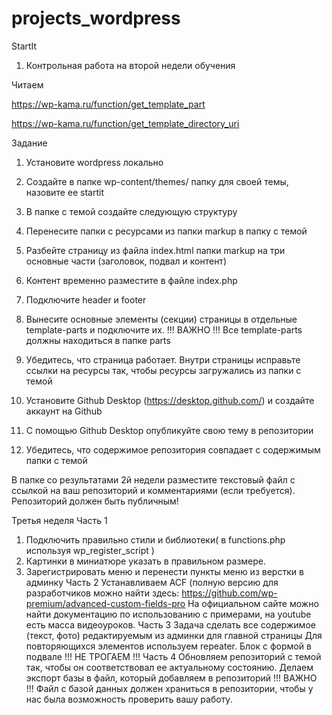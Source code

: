 # projects_wordpress

StartIt
1. Контрольная работа на второй недели обучения

Читаем

https://wp-kama.ru/function/get_template_part


https://wp-kama.ru/function/get_template_directory_uri

Задание
1. Установите wordpress локально

2. Создайте в папке wp-content/themes/ папку для своей темы, назовите ее startit
3. В папке с темой создайте следующую структуру
4. Перенесите папки с ресурсами из папки markup в папку с темой

5. Разбейте страницу из файла index.html папки markup на три основные части (заголовок,
подвал и контент)
6. Контент временно разместите в файле index.php
7. Подключите header и footer
8. Вынесите основные элементы (секции) страницы в отдельные template-parts и
подключите их. !!! ВАЖНО !!! Все template-parts должны находиться в папке parts
9. Убедитесь, что страница работает. Внутри страницы исправьте ссылки на ресурсы так,
чтобы ресурсы загружались из папки с темой

10. Установите Github Desktop (https://desktop.github.com/) и создайте аккаунт на Github
11. C помощью Github Desktop опубликуйте свою тему в репозитории

12. Убедитесь, что содержимое репозитория совпадает с содержимым папки с темой

В папке со результатами 2й недели разместите текстовый файл с ссылкой на ваш
репозиторий и комментариями (если требуется). Репозиторий должен быть публичным!



Третья неделя
Часть 1
1. Подключить правильно стили и библиотеки( в functions.php используя
wp_register_script )
2. Картинки в миниатюре указать в правильном размере.
3. Зарегистрировать меню и перенести пункты меню из верстки в админку
Часть 2
Устанавливаем ACF (полную версию для разработчиков можно найти здесь:
https://github.com/wp-premium/advanced-custom-fields-pro
На официальном сайте можно найти документацию по использованию с
примерами, на youtube есть масса видеоуроков.
Часть 3
Задача сделать все содержимое (текст, фото) редактируемым из админки
для главной страницы
Для повторяющихся элементов используем repeater. Блок с формой в
подвале !!! НЕ ТРОГАЕМ !!!
Часть 4
Обновляем репозиторий с темой так, чтобы он соответствовал ее
актуальному состоянию. Делаем экспорт базы в файл, который добавляем в
репозиторий
!!! ВАЖНО !!! Файл с базой данных должен храниться в репозитории, чтобы
у нас была возможность проверить вашу работу.
